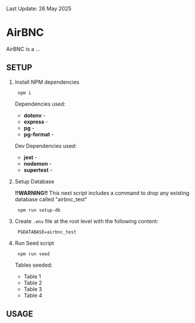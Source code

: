 Last Update: 26 May 2025


# AirBNC


AirBNC is a ...


## SETUP


1. Install NPM dependencies 

        npm i

    Dependencies used:

    - **dotenv** - 
    - **express** - 
    - **pg** - 
    - **pg-format** - 

    Dev Dependencies used:

    - **jest** - 
    - **nodemon** - 
    - **supertest** - 

2. Setup Database

    **!!WARNING!!** This next script includes a command to drop any existing database called "airbnc_test"

        npm run setup-db


3. Create `.env`  file at the root level with the following content:

        PGDATABASE=airbnc_test


4. Run Seed script

        npm run seed

    Tables seeded:
    - Table 1
    - Table 2
    - Table 3
    - Table 4


## USAGE
